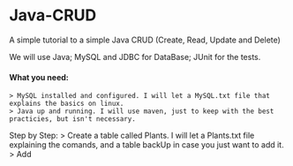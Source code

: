 # Java-CRUD
A simple tutorial to a simple Java CRUD (Create, Read, Update and Delete)

We will use Java; MySQL and JDBC for DataBase; JUnit for the tests.

#### What you need:
	> MySQL installed and configured. I will let a MySQL.txt file that explains the basics on linux.
	> Java up and running. I will use maven, just to keep with the best practicies, but isn't necessary.
 
Step by Step:
	> Create a table called Plants. I will let a Plants.txt file explaining the comands, and a table backUp in case you just want to add it.
	> Add
